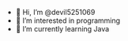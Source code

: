 - 👋 Hi, I’m @devil5251069
- 👀 I’m interested in programming
- 🌱 I’m currently learning Java


<!---
devil5251069/devil5251069 is a ✨ special ✨ repository because its `README.md` (this file) appears on your GitHub profile.
You can click the Preview link to take a look at your changes.
--->
